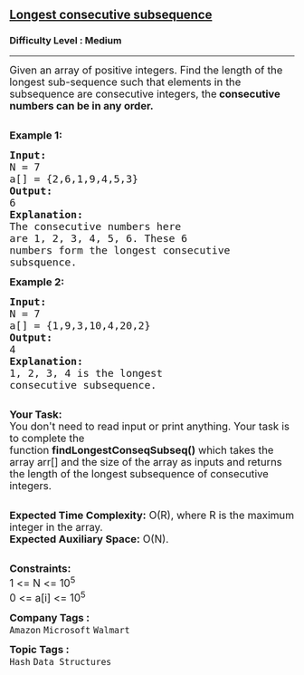<h2><a href="https://www.geeksforgeeks.org/problems/longest-consecutive-subsequence2449/1?page=1&company[]=Amazon&company[]=Microsoft&company[]=Flipkart&company[]=Adobe&company[]=Google&category[]=Hash&sortBy=submissions">Longest consecutive subsequence</a></h2><h3>Difficulty Level : Medium</h3><hr><div class="problems_problem_content__Xm_eO"><p><span style="font-size: 18px;">Given an array of positive integers. Find the length of the longest sub-sequence such that elements in the subsequence are consecutive integers, the<strong> consecutive numbers can be in any order.</strong></span><br>&nbsp;</p>
<p><span style="font-size: 18px;"><strong>Example 1:</strong></span></p>
<pre><span style="font-size: 18px;"><strong>Input:
</strong>N = 7
a[] = {2,6,1,9,4,5,3}
<strong>Output:
</strong>6<strong>
Explanation:
</strong>The consecutive numbers here
are 1, 2, 3, 4, 5, 6. These 6 
numbers form the longest consecutive
subsquence.</span></pre>
<p><span style="font-size: 18px;"><strong>Example 2:</strong></span></p>
<pre><span style="font-size: 18px;"><strong>Input:
</strong>N = 7
a[] = {1,9,3,10,4,20,2}
<strong>Output:
</strong>4<strong>
Explanation:
</strong>1, 2, 3, 4 is the longest
consecutive subsequence.</span>
</pre>
<p><br><span style="font-size: 18px;"><strong>Your Task:</strong><br>You don't need to read input or print anything. Your task is to complete the function&nbsp;<strong>findLongestConseqSubseq()</strong>&nbsp;which takes the array arr[] and the size of the array as inputs and returns the length of the longest subsequence of consecutive integers.&nbsp;</span></p>
<p><br><span style="font-size: 18px;"><strong>Expected Time Complexity:</strong> O(R), where R is the maximum integer in the array.<br><strong>Expected Auxiliary Space:</strong>&nbsp;O(N).</span></p>
<p><br><span style="font-size: 18px;"><strong>Constraints:</strong></span><br><span style="font-size: 18px;">1 &lt;= N &lt;= 10<sup>5</sup><br>0 &lt;= a[i] &lt;= 10<sup>5</sup></span></p></div><p><span style=font-size:18px><strong>Company Tags : </strong><br><code>Amazon</code>&nbsp;<code>Microsoft</code>&nbsp;<code>Walmart</code>&nbsp;<br><p><span style=font-size:18px><strong>Topic Tags : </strong><br><code>Hash</code>&nbsp;<code>Data Structures</code>&nbsp;